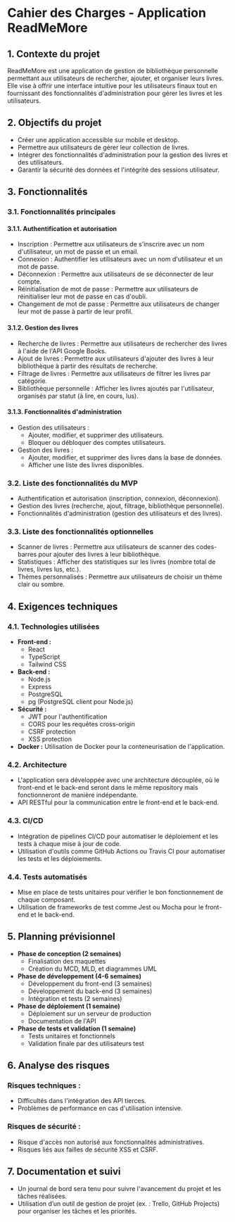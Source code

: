 # Cahier des Charges - Application ReadMeMore

## 1. Contexte du projet

ReadMeMore est une application de gestion de bibliothèque personnelle permettant aux utilisateurs de rechercher, ajouter, et organiser leurs livres. Elle vise à offrir une interface intuitive pour les utilisateurs finaux tout en fournissant des fonctionnalités d'administration pour gérer les livres et les utilisateurs.

## 2. Objectifs du projet

- Créer une application accessible sur mobile et desktop.
- Permettre aux utilisateurs de gérer leur collection de livres.
- Intégrer des fonctionnalités d'administration pour la gestion des livres et des utilisateurs.
- Garantir la sécurité des données et l'intégrité des sessions utilisateur.

## 3. Fonctionnalités

### 3.1. Fonctionnalités principales

#### 3.1.1. Authentification et autorisation

- Inscription : Permettre aux utilisateurs de s'inscrire avec un nom d'utilisateur, un mot de passe et un email.
- Connexion : Authentifier les utilisateurs avec un nom d'utilisateur et un mot de passe.
- Déconnexion : Permettre aux utilisateurs de se déconnecter de leur compte.
- Réinitialisation de mot de passe : Permettre aux utilisateurs de réinitialiser leur mot de passe en cas d'oubli.
- Changement de mot de passe : Permettre aux utilisateurs de changer leur mot de passe à partir de leur profil.

#### 3.1.2. Gestion des livres

- Recherche de livres : Permettre aux utilisateurs de rechercher des livres à l'aide de l'API Google Books.
- Ajout de livres : Permettre aux utilisateurs d'ajouter des livres à leur bibliothèque à partir des résultats de recherche.
- Filtrage de livres : Permettre aux utilisateurs de filtrer les livres par catégorie.
- Bibliothèque personnelle : Afficher les livres ajoutés par l'utilisateur, organisés par statut (à lire, en cours, lus).

#### 3.1.3. Fonctionnalités d'administration

- Gestion des utilisateurs :
  - Ajouter, modifier, et supprimer des utilisateurs.
  - Bloquer ou débloquer des comptes utilisateurs.
- Gestion des livres :
  - Ajouter, modifier, et supprimer des livres dans la base de données.
  - Afficher une liste des livres disponibles.

### 3.2. Liste des fonctionnalités du MVP

- Authentification et autorisation (inscription, connexion, déconnexion).
- Gestion des livres (recherche, ajout, filtrage, bibliothèque personnelle).
- Fonctionnalités d'administration (gestion des utilisateurs et des livres).

### 3.3. Liste des fonctionnalités optionnelles

- Scanner de livres : Permettre aux utilisateurs de scanner des codes-barres pour ajouter des livres à leur bibliothèque.
- Statistiques : Afficher des statistiques sur les livres (nombre total de livres, livres lus, etc.).
- Thèmes personnalisés : Permettre aux utilisateurs de choisir un thème clair ou sombre.

## 4. Exigences techniques

### 4.1. Technologies utilisées

- **Front-end :**
  - React
  - TypeScript
  - Tailwind CSS
- **Back-end :**
  - Node.js
  - Express
  - PostgreSQL
  - pg (PostgreSQL client pour Node.js)
- **Sécurité :**
  - JWT pour l'authentification
  - CORS pour les requêtes cross-origin
  - CSRF protection
  - XSS protection
- **Docker :** Utilisation de Docker pour la conteneurisation de l'application.

### 4.2. Architecture

- L'application sera développée avec une architecture découplée, où le front-end et le back-end seront dans le même repository mais fonctionneront de manière indépendante.
- API RESTful pour la communication entre le front-end et le back-end.

### 4.3. CI/CD

- Intégration de pipelines CI/CD pour automatiser le déploiement et les tests à chaque mise à jour de code.
- Utilisation d'outils comme GitHub Actions ou Travis CI pour automatiser les tests et les déploiements.

### 4.4. Tests automatisés

- Mise en place de tests unitaires pour vérifier le bon fonctionnement de chaque composant.
- Utilisation de frameworks de test comme Jest ou Mocha pour le front-end et le back-end.

## 5. Planning prévisionnel

- **Phase de conception (2 semaines)**
  - Finalisation des maquettes
  - Création du MCD, MLD, et diagrammes UML
- **Phase de développement (4-6 semaines)**
  - Développement du front-end (3 semaines)
  - Développement du back-end (3 semaines)
  - Intégration et tests (2 semaines)
- **Phase de déploiement (1 semaine)**
  - Déploiement sur un serveur de production
  - Documentation de l'API
- **Phase de tests et validation (1 semaine)**
  - Tests unitaires et fonctionnels
  - Validation finale par des utilisateurs test

## 6. Analyse des risques

### Risques techniques :

- Difficultés dans l'intégration des API tierces.
- Problèmes de performance en cas d'utilisation intensive.

### Risques de sécurité :

- Risque d'accès non autorisé aux fonctionnalités administratives.
- Risques liés aux failles de sécurité XSS et CSRF.

## 7. Documentation et suivi

- Un journal de bord sera tenu pour suivre l'avancement du projet et les tâches réalisées.
- Utilisation d’un outil de gestion de projet (ex. : Trello, GitHub Projects) pour organiser les tâches et les priorités.
